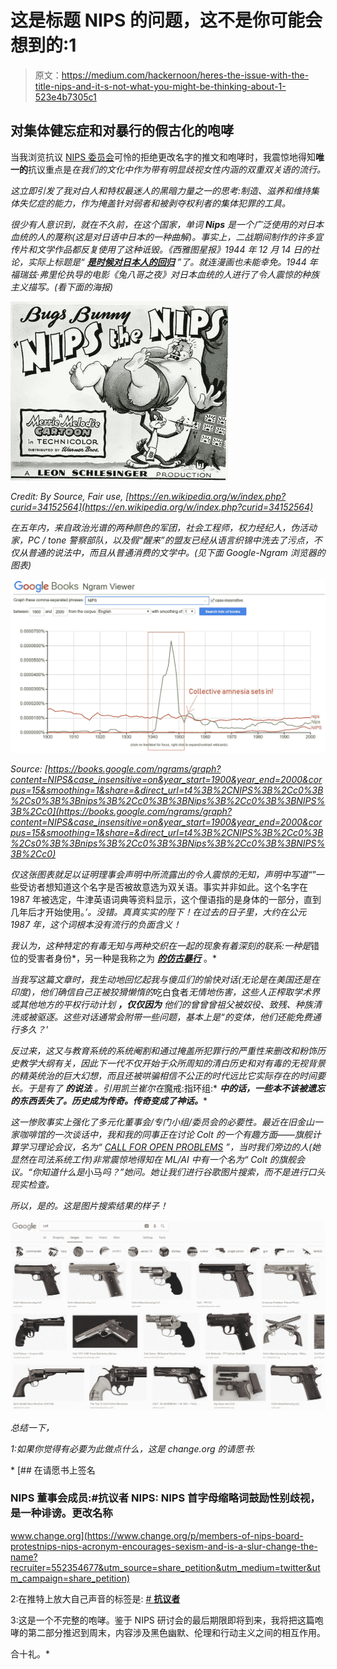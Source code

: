# 这是标题 NIPS 的问题，这不是你可能会想到的:1

> 原文：<https://medium.com/hackernoon/heres-the-issue-with-the-title-nips-and-it-s-not-what-you-might-be-thinking-about-1-523e4b7305c1>

## 对集体健忘症和对暴行的假古化的咆哮

当我浏览抗议 [NIPS 委员会](https://nips.cc/Conferences/2018/Board)可怜的拒绝更改名字的推文和咆哮时，我震惊地得知**唯一的**抗议重点是[](https://hackernoon.com/tagged/nips)*在我们的文化中作为带有明显歧视女性内涵的双重双关语的流行。*

*这立即引发了我对白人和特权最迷人的黑暗力量之一的思考:制造、滋养和维持集体失忆症的能力，作为掩盖针对弱者和被剥夺权利者的集体犯罪的工具。*

*很少有人意识到，就在不久前，在这个国家，单词 ***Nips*** 是一个广泛使用的对日本血统的人的蔑称(这是对日语中日本的一种曲解)。事实上，二战期间制作的许多宣传片和文学作品都反复使用了这种诋毁。《西雅图星报》1944 年 12 月 14 日的社论，实际上标题是“ [***是时候对日本人的回归***](http://depts.washington.edu/civilr/after_internment.htm) ”了。就连漫画也未能幸免。1944 年福瑞兹·弗里伦执导的电影《兔八哥之夜》对日本血统的人进行了令人震惊的种族主义描写。(看下面的海报)*

*![](img/2f3dd93bcf579c852b9c6007319e7c63.png)*

*Credit: By Source, Fair use, [https://en.wikipedia.org/w/index.php?curid=34152564](https://en.wikipedia.org/w/index.php?curid=34152564)*

*在五年内，来自政治光谱的两种颜色的军团，社会工程师，权力经纪人，伪活动家，PC / tone 警察部队，以及假“醒来”的盟友已经从语言织锦中洗去了污点，不仅从普通的说法中，而且从普通消费的文学中。(见下面 Google-Ngram 浏览器的图表)*

*![](img/d74e12efb87da2ee5ec04d9aceabb58e.png)*

*Source: [https://books.google.com/ngrams/graph?content=NIPS&case_insensitive=on&year_start=1900&year_end=2000&corpus=15&smoothing=1&share=&direct_url=t4%3B%2CNIPS%3B%2Cc0%3B%2Cs0%3B%3Bnips%3B%2Cc0%3B%3BNips%3B%2Cc0%3B%3BNIPS%3B%2Cc0](https://books.google.com/ngrams/graph?content=NIPS&case_insensitive=on&year_start=1900&year_end=2000&corpus=15&smoothing=1&share=&direct_url=t4%3B%2CNIPS%3B%2Cc0%3B%2Cs0%3B%3Bnips%3B%2Cc0%3B%3BNips%3B%2Cc0%3B%3BNIPS%3B%2Cc0)*

*仅这张图表就足以证明理事会声明中所流露出的令人震惊的无知，声明中写道“*”一些受访者想知道这个名字是否被故意选为双关语。事实并非如此。这个名字在 1987 年被选定，牛津英语词典等资料显示，这个俚语指的是身体的一部分，直到几年后才开始使用。*’。没错。真真实实的陛下！在过去的日子里，大约在公元 1987 年，这个词根本没有流行的负面含义！*

*我认为，这种特定的有毒无知与两种交织在一起的现象有着深刻的联系:一种是*错位的受害者身份*，另一种是我称之为 [***的仿古暴行***](https://hackernoon.com/tagged/faux-ancientization) 。*

*当我写这篇文章时，我生动地回忆起我与傻瓜们的愉快对话(无论是在美国还是在印度)，他们确信自己正被狡猾懒惰的*吃白食者*无情地伤害，这些人正榨取学术界或其他地方的平权行动计划 ***，仅仅因为*** 他们的曾曾曾祖父被奴役、致残、种族清洗或被驱逐。这些对话通常会附带一些问题，基本上是“*的变体，他们还能免费通行多久？*'*

*反过来，这又与教育系统的系统阉割和通过掩盖所犯罪行的严重性来删改和粉饰历史教学大纲有关，因此下一代不仅开始于众所周知的清白历史和对有毒的无视背景的精英统治的巨大幻想，而且还被哄骗相信不公正的时代远比它实际存在的时间要长。于是有了 ***的说法*** 。引用凯兰崔尔在*魔戒:指环组:* ***中的话，一些本不该被遗忘的东西丢失了。历史成为传奇。传奇变成了神话。****

*这一惨败事实上强化了多元化董事会/专门小组/委员会的必要性。最近在旧金山一家咖啡馆的一次谈话中，我和我的同事正在讨论 Colt 的一个有趣方面——旗舰计算学习理论会议，名为“ [CALL FOR OPEN PROBLEMS](http://www.learningtheory.org/colt2018/call.html#openproblems) ”，当时我们旁边的人(她显然在司法系统工作)非常震惊地得知在 ML/AI 中有一个名为“ *Colt* 的旗舰会议。“你知道什么是*小马*吗？”她问。她让我们进行谷歌图片搜索，而不是进行口头现实检查。*

*所以，是的。这是图片搜索结果的样子！*

*![](img/b240d347599aa6fb29302f880db13d77.png)*

*总结一下，*

*1:如果你觉得有必要为此做点什么，这是 change.org 的请愿书:*

*[](https://www.change.org/p/members-of-nips-board-protestnips-nips-acronym-encourages-sexism-and-is-a-slur-change-the-name?recruiter=552354677&utm_source=share_petition&utm_medium=twitter&utm_campaign=share_petition) [## 在请愿书上签名

### NIPS 董事会成员:#抗议者 NIPS: NIPS 首字母缩略词鼓励性别歧视，是一种诽谤。更改名称

www.change.org](https://www.change.org/p/members-of-nips-board-protestnips-nips-acronym-encourages-sexism-and-is-a-slur-change-the-name?recruiter=552354677&utm_source=share_petition&utm_medium=twitter&utm_campaign=share_petition) 

2:在推特上放大自己声音的标签是: [# **抗议者**](https://twitter.com/hashtag/ProtestNIPS?src=hash)

3:这是一个不完整的咆哮。鉴于 NIPS 研讨会的最后期限即将到来，我将把这篇咆哮的第二部分推迟到周末，内容涉及黑色幽默、伦理和行动主义之间的相互作用。

合十礼。*